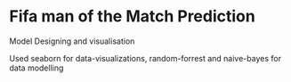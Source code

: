 # Fifa man of the Match Prediction

Model Designing and visualisation

Used seaborn for data-visualizations, random-forrest and naive-bayes for data modelling
